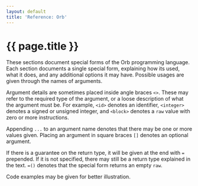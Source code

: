 ```yaml
---
layout: default
title: 'Reference: Orb'
---
```

# {{ page.title }}

These sections document special forms of the Orb programming language. Each section documents a single special form, explaining how its used, what it does, and any additional options it may have. Possible usages are given through the names of arguments.

Argument details are sometimes placed inside angle braces `<>`. These may refer to the required type of the argument, or a loose description of what the argument must be. For example, `<id>` denotes an identifier, `<integer>` denotes a signed or unsigned integer, and `<block>` denotes a `raw` value with zero or more instructions.

Appending `...` to an argument name denotes that there may be one or more values given. Placing an argument in square braces `[]` denotes an optional argument.

If there is a guarantee on the return type, it will be given at the end with `=` prepended. If it is not specified, there may still be a return type explained in the text. `=()` denotes that the special form returns an empty `raw`.

Code examples may be given for better illustration.